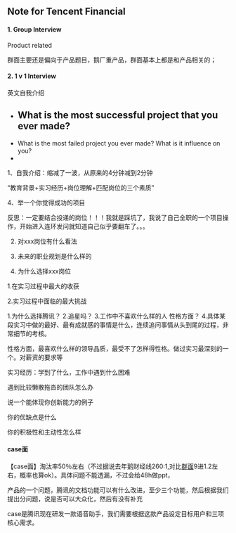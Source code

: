 ## Note for Tencent Financial

#### 1. Group Interview

Product related

群面主要还是偏向于产品题目，鹅厂重产品，群面基本上都是和产品相关的；

#### 2. 1 v 1 Interview

英文自我介绍

- What is the most successful project that you ever made?
    - 
- What is the most failed project you ever made? What is it influence on you?
- 



1、自我介绍：缩减了一波，从原来的4分钟减到2分钟

“教育背景+实习经历+岗位理解+匹配岗位的三个素质”



4、举一个你觉得成功的项目

反思：一定要结合投递的岗位！！！我就是踩坑了，我说了自己全职的一个项目操作，开始进入连环发问就知道自己似乎要翻车了。。。



2. 对xxx岗位有什么看法

4. 未来的职业规划是什么样的
5. 为什么选择xxx岗位

1.在实习过程中最大的收获

2.实习过程中面临的最大挑战

1.为什么选择腾讯？
2.追星吗？
3.工作中不喜欢什么样的人 性格方面？
4.具体某段实习中做的最好、最有成就感的事情是什么，连续追问事情从头到尾的过程，非常细节的考核。

性格方面，最喜欢什么样的领导品质，最受不了怎样得性格。做过实习最深刻的一个。对薪资的要求等

实习经历：学到了什么，工作中遇到什么困难

遇到比较懒散拖沓的团队怎么办

说一个能体现你创新能力的例子

你的优缺点是什么

你的积极性和主动性怎么样

#### case面

【case面】淘汰率50％左右（不过据说去年鹅财经线260:1,对比[群面]()9进1.2左右，概率也算ok）。具体问题不能透漏，不过会给48h做ppt，  

产品的一个问题，腾讯的文档功能可以有什么改进，至少三个功能，然后根据我们提出分问题，说是否可以大众化，然后有没有补充

case是腾讯现在研发一款语音助手，我们需要根据这款产品设定目标用户和三项核心需求。